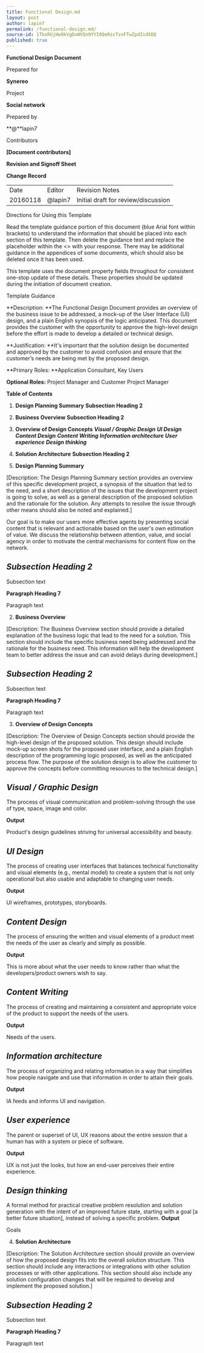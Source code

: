 ```yaml
---
title: Functional Design.md
layout: post
author: lapin7
permalink: /functional-design.md/
source-id: 1TbxRUjHw9kVgDxWVQn9YYI0QeRzcTvxFTwZpdZidXDQ
published: true
---
```

**Functional Design Document**

Prepared for

**Synereo**

Project

**Social network**

Prepared by

**@**lapin7

Contributors

**[Document contributors]**

**Revision and Signoff Sheet**

**Change Record**

<table>
  <tr>
    <td>Date</td>
    <td>Editor</td>
    <td>Revision Notes</td>
  </tr>
  <tr>
    <td>20160118</td>
    <td>@lapin7</td>
    <td>Initial draft for review/discussion</td>
  </tr>
</table>


Directions for Using this Template

Read the template guidance portion of this document (blue Arial font within brackets) to understand the information that should be placed into each section of this template. Then delete the guidance text and replace the placeholder within the <<Begin Test Here>> with your response. There may be additional guidance in the appendices of some documents, which should also be deleted once it has been used.

This template uses the document property fields throughout for consistent one-stop update of these details. These properties should be updated during the initiation of document creation. 

Template Guidance

**Description: **The Functional Design Document provides an overview of the business issue to be addressed, a mock-up of the User Interface (UI) design, and a plain English synopsis of the logic anticipated.  This document provides the customer with the opportunity to approve the high-level design before the effort is made to develop a detailed or technical design. 

**Justification: **It's important that the solution design be documented and approved by the customer to avoid confusion and ensure that the customer’s needs are being met by the proposed design. 

**Primary Roles: **Application Consultant, Key Users

**Optional Roles:** Project Manager and Customer Project Manager 

**Table of Contents**
1. **Design Planning Summary**
**Subsection Heading 2**
2. **Business Overview**
**Subsection Heading 2**
3. **Overview of Design Concepts**
**_Visual / Graphic Design_**
**_UI Design_**
**_Content Design_**
**_Content Writing_**
**_Information architecture_**
**_User experience_**
**_Design thinking_**
4. **Solution Architecture**
**Subsection Heading 2**



1. **Design Planning Summary**

[Description: The Design Planning Summary section provides an overview of this specific development project, a synopsis of the situation that led to the need, and a short description of the issues that the development project is going to solve, as well as a general description of the proposed solution and the rationale for the solution.  Any attempts to resolve the issue through other means should also be noted and explained.]

Our goal is to make our users more effective agents by presenting social content that is relevant and actionable based on the user's own estimation of value. We discuss the relationship between attention, value, and social agency in order to motivate the central mechanisms for content flow on the network. 

## **_Subsection Heading 2_**

Subsection text 

**Paragraph Heading 7**

Paragraph text

2. **Business Overview**

[Description: The Business Overview section should provide a detailed explanation of the business logic that lead to the need for a solution.  This section should include the specific business need being addressed and the rationale for the business need.  This information will help the development team to better address the issue and can avoid delays during development.]

## **_Subsection Heading 2_**

Subsection text 

**Paragraph Heading 7**

Paragraph text

3. **Overview of Design Concepts**

[Description: The Overview of Design Concepts section should provide the high-level design of the proposed solution.  This design should include mock-up screen shots for the proposed user interface, and a plain English description of the programming logic proposed, as well as the anticipated process flow.  The purpose of the solution design is to allow the customer to approve the concepts before committing resources to the technical design.]

## **_Visual / Graphic Design_**

The process of visual communication and problem-solving through the use of type, space, image and color. 

**Output**

Product's design guidelines striving for universal accessibility and beauty.

## **_UI Design_**

The process of creating user interfaces that balances technical functionality and visual elements (e.g., mental model) to create a system that is not only operational but also usable and adaptable to changing user needs.

**Output**

UI wireframes, prototypes, storyboards.

## **_Content Design_**

The process of ensuring the written and visual elements of a product meet the needs of the user as clearly and simply as possible. 

**Output**

This is more about what the user needs to know rather than what the developers/product owners wish to say. 

## **_Content Writing_**

The process of creating and maintaining a consistent and appropriate voice of the product to support the needs of the users.

**Output**

Needs of the users.

## **_Information architecture_**

The process of organizing and relating information in a way that simplifies how people navigate and use that information in order to attain their goals. 

**Output**

IA feeds and informs UI and navigation.

## **_User experience_**

The parent or superset of UI, UX reasons about the entire session that a human has with a system or piece of software.

**Output**

UX is not just the looks, but how an end-user perceives their entire experience.

## **_Design thinking_**

A formal method for practical creative problem resolution and solution generation with the intent of an improved future state, starting with a goal [a better future situation], instead of solving a specific problem. **Output**

Goals

4. **Solution Architecture**

[Description: The Solution Architecture section should provide an overview of how the proposed design fits into the overall solution structure.  This section should include any interactions or integrations with other solution processes or with other applications.  This section should also include any solution configuration changes that will be required to develop and implement the proposed solution.]

## **_Subsection Heading 2_**

Subsection text 

**Paragraph Heading 7**

Paragraph text

